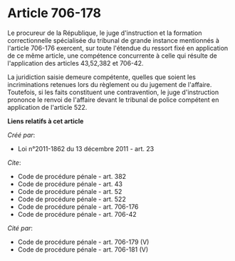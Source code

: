 # Article 706-178

Le procureur de la République, le juge d'instruction et la formation correctionnelle spécialisée du tribunal de grande
instance mentionnés à l'article 706-176 exercent, sur toute l'étendue du ressort fixé en application de ce même article, une
compétence concurrente à celle qui résulte de l'application des articles 43,52,382 et 706-42. 

La juridiction saisie demeure compétente, quelles que soient les incriminations retenues lors du règlement ou du jugement de
l'affaire. Toutefois, si les faits constituent une contravention, le juge d'instruction prononce le renvoi de l'affaire
devant le tribunal de police compétent en application de l'article 522.

**Liens relatifs à cet article**

_Créé par_:

  - Loi n°2011-1862 du 13 décembre 2011 - art. 23

_Cite_:

  - Code de procédure pénale - art. 382
  - Code de procédure pénale - art. 43
  - Code de procédure pénale - art. 52
  - Code de procédure pénale - art. 522
  - Code de procédure pénale - art. 706-176
  - Code de procédure pénale - art. 706-42

_Cité par_:

  - Code de procédure pénale - art. 706-179 (V)
  - Code de procédure pénale - art. 706-181 (V)
